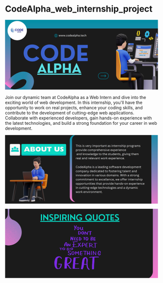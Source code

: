 # CodeAlpha_web_internship_project
![image](https://github.com/ironmercdanish/CODE_ALPHA_WEBDEVELOPEMENT_TASK/blob/main/302044194-ec7429e5-59f5-4743-b755-61d83b927901.png)


Join our dynamic team at CodeAlpha as a Web Intern and dive into the exciting world of web development. In this internship, you'll have the opportunity to work on real projects, enhance your coding skills, and contribute to the development of cutting-edge web applications. Collaborate with experienced developers, gain hands-on experience with the latest technologies, and build a strong foundation for your career in web development.

![image](https://github.com/ironmercdanish/CODE_ALPHA_WEBDEVELOPEMENT_TASK/blob/main/302044286-50d72d4d-8e45-447b-96da-d32c75d819ad.png)


![image](https://github.com/ironmercdanish/CODE_ALPHA_WEBDEVELOPEMENT_TASK/blob/main/302044496-f9e421d5-b11b-4958-9c8f-23eb82e528cd.png)

